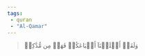 ```yaml
---
tags: 
 - quran 
 - "Al-Qamar"
---
```


> وَلَقَدۡ أَهۡلَكۡنَآ أَشۡيَاعَكُمۡ فَهَلۡ مِن مُّدَّكِرٖ
